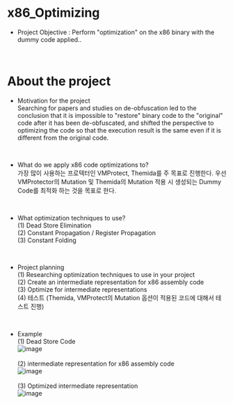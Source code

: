 # x86_Optimizing
- Project Objective : Perform "optimization" on the x86 binary with the dummy code applied..<br>
<br>

# About the project
- Motivation for the project <br>
Searching for papers and studies on de-obfuscation led to the conclusion that it is impossible to "restore" binary code to the "original" code after it has been de-obfuscated, and shifted the perspective to optimizing the code so that the execution result is the same even if it is different from the original code.
<br>

- What do we apply x86 code optimizations to?<br>
가장 많이 사용하는 프로텍터인 VMProtect, Themida를 주 목표로 진행한다. 우선 VMProtector의 Mutation 및 Themida의 Mutation 적용 시 생성되는 Dummy Code를 최적화 하는 것을 목표로 한다.<br>
<br>

- What optimization techniques to use? <br>
    (1) Dead Store Elimination<br>
    (2) Constant Propagation / Register Propagation<br>
    (3) Constant Folding<br>
<br>

- Project planning<br>
    (1) Researching optimization techniques to use in your project<br>
    (2) Create an intermediate representation for x86 assembly code<br>
    (3) Optimize for intermediate representations<br>
    (4) 테스트 (Themida, VMProtect의 Mutation 옵션이 적용된 코드에 대해서 테스트 진행)<br>
<br>

- Example<br>
(1) Dead Store Code<br>
![image](https://user-images.githubusercontent.com/15829327/236723085-104c7817-03c2-452c-afa5-fcf1dfa7fe31.png)<br><br>
(2) intermediate representation for x86 assembly code<br>
![image](https://user-images.githubusercontent.com/15829327/236723160-22374843-4206-44ce-b431-5446805cce70.png)<br><br>
(3) Optimized intermediate representation <br>
![image](https://user-images.githubusercontent.com/15829327/236723268-f46f354f-7d55-44dc-ba15-f5b3ce3512b9.png)<br><br>
<br>
